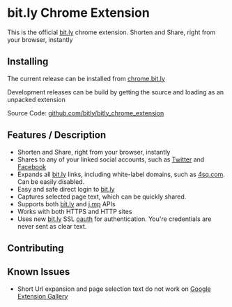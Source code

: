bit.ly Chrome Extension
==========

This is the official [bit.ly](http://bit.ly/) chrome extension. Shorten and Share, right from your browser, instantly

Installing
-----

The current release can be installed from [chrome.bit.ly](http://chrome.bit.ly/)

Development releases can be build by getting the source and loading as an unpacked extension

Source Code: [github.com/bitly/bitly_chrome_extension](http://github.com/bitly/bitly_chrome_extension)


Features / Description
-----
- Shorten and Share, right from your browser, instantly
- Shares to any of your linked social accounts, such as [Twitter](http://twitter.com) and [Facebook](http://facebook.com/)
- Expands all [bit.ly](http://bit.ly/) links, including white-label domains, such as [4sq.com](http://4sq.com/). Can be easily disabled.
- Easy and safe direct login to [bit.ly](http://bit.ly/)
- Captures selected page text, which can be quickly shared.
- Supports both [bit.ly](http://bit.ly/) and [j.mp](http://j.mp/) APIs
- Works with both HTTPS and HTTP sites
- Uses new [bit.ly](http://bit.ly/) SSL [oauth](http://oauth.net/) for authentication. You're credentials are never sent as clear text.


Contributing
-----



Known Issues
-----
- Short Url expansion and page selection text do not work on [Google Extension Gallery](https://chrome.google.com/extensions/)
